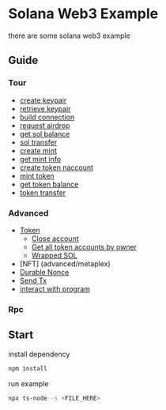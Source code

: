 # Solana Web3 Example

there are some solana web3 example

## Guide

### Tour

* [create keypair](tour/create-keypair/main.en.ts)
* [retrieve keypair](tour/retrieve-keypair/main.en.ts)
* [build connection](tour/create-connection/main.en.ts)
* [request airdrop](tour/request-airdrop/main.en.ts)
* [get sol balance](tour/get-sol-balance/main.en.ts)
* [sol transfer](tour/transfer/main.en.ts)
* [create mint](tour/create-mint/main.en.ts)
* [get mint info](tour/get-mint/main.en.ts)
* [create token naccount](tour/create-token-account/main.en.ts)
* [mint token](tour/mint-to/main.en.ts)
* [get token balance](tour/get-token-balance/main.en.ts)
* [token transfer](tour/token-transfer/main.en.ts)

### Advanced

* [Token](advanced/token/README.en.md)
  * [Close account](advanced/token/close-account/main.en.ts)
  * [Get all token accounts by owner](advanced/token/get-all-token-account-by-owner/main.en.ts)
  * [Wrapped SOL](advanced/token/wrapped-sol)
* [NFT] (advanced/metaplex)
* [Durable Nonce](advanced/durable-nonce/README.md)
* [Send Tx](advanced/send-tx/main.ts)
* [interact with program](advanced/interact-with-program)

### Rpc


## Start

install dependency

```bash
npm install
```

run example

```bash
npx ts-node -s <FILE_HERE>
```

